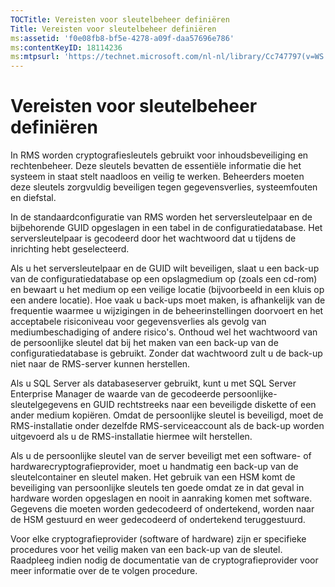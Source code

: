 ```yaml
---
TOCTitle: Vereisten voor sleutelbeheer definiëren
Title: Vereisten voor sleutelbeheer definiëren
ms:assetid: 'f0e08fb8-bf5e-4278-a09f-daa57696e786'
ms:contentKeyID: 18114236
ms:mtpsurl: 'https://technet.microsoft.com/nl-nl/library/Cc747797(v=WS.10)'
---
```


Vereisten voor sleutelbeheer definiëren
=======================================

In RMS worden cryptografiesleutels gebruikt voor inhoudsbeveiliging en rechtenbeheer. Deze sleutels bevatten de essentiële informatie die het systeem in staat stelt naadloos en veilig te werken. Beheerders moeten deze sleutels zorgvuldig beveiligen tegen gegevensverlies, systeemfouten en diefstal.

In de standaardconfiguratie van RMS worden het serversleutelpaar en de bijbehorende GUID opgeslagen in een tabel in de configuratiedatabase. Het serversleutelpaar is gecodeerd door het wachtwoord dat u tijdens de inrichting hebt geselecteerd.

Als u het serversleutelpaar en de GUID wilt beveiligen, slaat u een back-up van de configuratiedatabase op een opslagmedium op (zoals een cd-rom) en bewaart u het medium op een veilige locatie (bijvoorbeeld in een kluis op een andere locatie). Hoe vaak u back-ups moet maken, is afhankelijk van de frequentie waarmee u wijzigingen in de beheerinstellingen doorvoert en het acceptabele risiconiveau voor gegevensverlies als gevolg van mediumbeschadiging of andere risico's. Onthoud wel het wachtwoord van de persoonlijke sleutel dat bij het maken van een back-up van de configuratiedatabase is gebruikt. Zonder dat wachtwoord zult u de back-up niet naar de RMS-server kunnen herstellen.

Als u SQL Server als databaseserver gebruikt, kunt u met SQL Server Enterprise Manager de waarde van de gecodeerde persoonlijke-sleutelgegevens en GUID rechtstreeks naar een beveiligde diskette of een ander medium kopiëren. Omdat de persoonlijke sleutel is beveiligd, moet de RMS-installatie onder dezelfde RMS-serviceaccount als de back-up worden uitgevoerd als u de RMS-installatie hiermee wilt herstellen.

Als u de persoonlijke sleutel van de server beveiligt met een software- of hardwarecryptografieprovider, moet u handmatig een back-up van de sleutelcontainer en sleutel maken. Het gebruik van een HSM komt de beveiliging van persoonlijke sleutels ten goede omdat ze in dat geval in hardware worden opgeslagen en nooit in aanraking komen met software. Gegevens die moeten worden gedecodeerd of ondertekend, worden naar de HSM gestuurd en weer gedecodeerd of ondertekend teruggestuurd.

Voor elke cryptografieprovider (software of hardware) zijn er specifieke procedures voor het veilig maken van een back-up van de sleutel. Raadpleeg indien nodig de documentatie van de cryptografieprovider voor meer informatie over de te volgen procedure.
